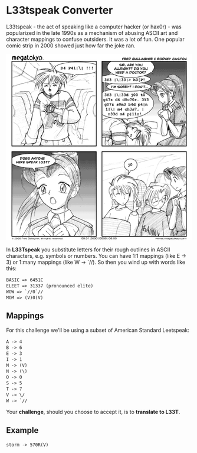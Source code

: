# L33tspeak Converter

L33tspeak - the act of speaking like a computer hacker (or hax0r) - was popularized in the late 1990s as a mechanism of abusing ASCII art and character mappings to confuse outsiders. It was a lot of fun. One popular comic strip in 2000 showed just how far the joke ran.

<p align="center">
  <img src="../../../assets/L33tspeak.gif" alt="L33tspeak">
</p>

In **L33Tspeak** you substitute letters for their rough outlines in ASCII characters, e.g. symbols or numbers. You can have 1:1 mappings (like E -> 3) or 1:many mappings (like W -> `//). So then you wind up with words like this:

```text
BASIC => 6451C
ELEET => 31337 (pronounced elite)
WOW => `//0`//
MOM => (V)0(V)
```

## Mappings

For this challenge we'll be using a subset of American Standard Leetspeak:

```text
A -> 4
B -> 6
E -> 3
I -> 1
M -> (V)
N -> (\)
O -> 0
S -> 5
T -> 7
V -> \/
W -> `//
```

Your **challenge**, should you choose to accept it, is to **translate to L33T**.

## Example
```text
storm -> 570R(V)
```
